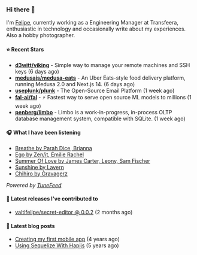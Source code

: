 ### Hi there 👋

I'm [Felipe](https://felipevm.com), currently working as a Engineering Manager at Transfeera, enthusiastic in technology and occasionally write about my experiences. Also a hobby photographer.

#### ⭐ Recent Stars
- **[d3witt/viking](https://github.com/d3witt/viking)** - Simple way to manage your remote machines and SSH keys (6 days ago)
- **[medusajs/medusa-eats](https://github.com/medusajs/medusa-eats)** - An Uber Eats-style food delivery platform, running Medusa 2.0 and Next.js 14. (6 days ago)
- **[useplunk/plunk](https://github.com/useplunk/plunk)** - The Open-Source Email Platform (1 week ago)
- **[fal-ai/fal](https://github.com/fal-ai/fal)** - ⚡ Fastest way to serve open source ML models to millions (1 week ago)
- **[penberg/limbo](https://github.com/penberg/limbo)** - Limbo is a work-in-progress, in-process OLTP database management system, compatible with SQLite. (1 week ago)

#### 🎧 What I have been listening
- [Breathe by Parah Dice, Brianna](https://open.spotify.com/track/0cD9Wkmru9qmxuTAVq8CCM)
- [Ego by Zen/it, Émilie Rachel](https://open.spotify.com/track/52ZTpjnpobRs2I8i3Tax1p)
- [Summer Of Love by James Carter, Leony, Sam Fischer](https://open.spotify.com/track/3HL3TJezSH1S7e1daqWb7g)
- [Sunshine by Lavern](https://open.spotify.com/track/66BDXKHZOvvz4CwZovEMwH)
- [Chihiro by Gravagerz](https://open.spotify.com/track/1antlMwNpOAXeUcIAx8FPB)

_Powered by [TuneFeed](https://tunefeed.app?ref=valtlfelipe-gh-profile)_ 

#### 🚀 Latest releases I've contributed to


- [valtlfelipe/secret-editor @ 0.0.2](https://github.com/valtlfelipe/secret-editor/releases/tag/0.0.2) (2 months ago)

#### 📄 Latest blog posts
- [Creating my first mobile app](https://felipevm.com/posts/creating-my-first-mobile-app/) (4 years ago)
- [Using Sequelize With Hapijs](https://felipevm.com/posts/using-sequelize-with-hapijs/) (5 years ago)
